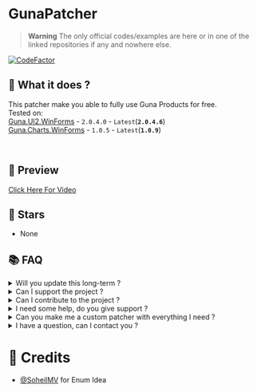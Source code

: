 # GunaPatcher

> **Warning** The only official codes/examples are here or in one of the linked repositories if any and nowhere else.

[![CodeFactor](https://www.codefactor.io/repository/github/thehelltower/gunapatcher/badge)](https://www.codefactor.io/repository/github/thehelltower/gunapatcher)

## 📜 What it does ?

This patcher make you able to fully use Guna Products for free.<br>
Tested on:<br>
[Guna.UI2.WinForms](https://www.nuget.org/packages/Guna.UI2.WinForms) - `2.0.4.0` - `Latest`(**`2.0.4.6`**)
<br>
[Guna.Charts.WinForms](https://www.nuget.org/packages/Guna.Charts.WinForms) - `1.0.5` - `Latest`(**`1.0.9`**)

<br>

## 🎥 Preview

[Click Here For Video](https://i.imgur.com/isAADUd.mp4)
## 🌟 Stars

- None

## 📚 FAQ

<details>
    <summary>
        Will you update this long-term ?
    </summary>
    Not sure, depend on Guna I believe.
</details>
<details>
    <summary>
        Can I support the project ?
    </summary>
    Yes, you can either "sponsor" me with the button on my profile or donate by going there: https://github.com/TheHellTower#-support-my-work and read, if you want to donate through PayPal you can add me on Discord, click here to see my Discord: https://github.com/TheHellTower#-socials.
</details>
<details>
    <summary>
        Can I contribute to the project ?
    </summary>
    Yes, feel free to fork it, updated it as you wish as long as you don't break it and open a PR that will be reviewed !
</details>
<details>
    <summary>
        I need some help, do you give support ?
    </summary>
    No.
</details>
<details>
    <summary>
        Can you make me a custom patcher with everything I need ?
    </summary>
    Yes and no, I can't just do that and see a bunch of people in my DMs. However, You can send me an email at: "thehelltower@tuta.io" with your offer(price, etc..)

    Note: Support for the first month included(more if the offer nice) and payment is sent only after preview.
</details>
<details>
    <summary>
        I have a question, can I contact you ?
    </summary>
    Yes you can either by opening a issue: https://github.com/TheHellTower/GunaPatcher/issues/new or send me an email at: "thehelltower@tuta.io" or contact me on one of my socials here: https://github.com/TheHellTower#-socials

    Note: Only for questions no code support.
</details>

# 📢 Credits

- [@SoheilMV](https://github.com/SoheilMV) for Enum Idea
